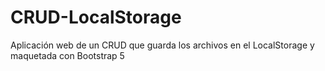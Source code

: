 # CRUD-LocalStorage
Aplicación web de un CRUD que guarda los archivos en el LocalStorage y maquetada con Bootstrap 5
